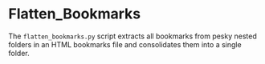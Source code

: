 # Flatten_Bookmarks
The `flatten_bookmarks.py` script extracts all bookmarks from pesky nested folders in an HTML bookmarks file and consolidates them into a single folder.
